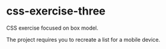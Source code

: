 # css-exercise-three
CSS exercise focused on box model.

The project requires you to recreate a list for a mobile device.

